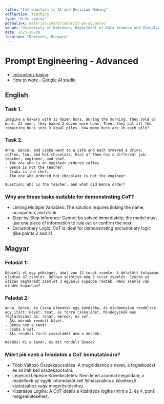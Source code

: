 ```yaml
---
title: "Introduction to AI and Decision Making"
collection: teaching
type: "M.Sc course"
permalink: materials/AIPD/labor/IV-pe-advanced
venue: "University of Debrecen, Department of Data Science and Visualization"
date: 2025-10-09
location: "Debrecen, Hungary"
---
```


# Prompt Engineering - Advanced

- [Instruction-tuning](https://robertlakatos.github.io/me/materials/NLP-A/lectures/instruction-tuning-rlhf.pdf)
- [How to work - Google AI studio](https://aistudio.google.com/)

## English

### Task 1.

```Prompt
Imagine a bakery with 12 dozen buns. During the morning, they sold 87 buns. At noon, they baked 3 dozen more buns. Then, they put all the remaining buns into 3 equal piles. How many buns are in each pile?
```

### Task 2.

```Prompt
Anna, Bence, and Csaba went to a café and each ordered a drink: coffee, tea, and hot chocolate. Each of them has a different job: teacher, engineer, and chef.
- The one who is an engineer ordered coffee.
- Bence is not the teacher.
- Csaba is the chef.
- The one who ordered hot chocolate is not the engineer.

Question: Who is the teacher, and what did Bence order?
```

### Why are these tasks suitable for demonstrating CoT?
- Linking Multiple Variables: The solution requires linking the name, occupation, and drink.
- Step-by-Step Inference: Cannot be solved immediately; the model must use one piece of information to rule out or confirm the next.
- Exclusionary Logic: CoT is ideal for demonstrating exclusionary logic (like points 2 and 4).

## Magyar

### Feladat 1:

```Prompt
Képzelj el egy pékséget, ahol van 12 tucat zsemle. A délelőtt folyamán eladtak 87 zsemlét. Délben sütöttek még 3 tucat zsemlét. Ezután az összes megmaradt zsemlét 3 egyenlő kupacba rakták. Hány zsemle van minden kupacban?
```

### Feladat 2:

```Prompt
Anna, Bence, és Csaba elmentek egy kávézóba, és mindannyian rendeltek egy italt: kávét, teát, és forró csokoládét. Mindegyikük más foglalkozást űz: tanár, mérnök, és séf.
- Aki mérnök rendelt kávét.
- Bence nem a tanár.
- Csaba a séf.
- Aki rendelt forró csokoládét nem a mérnök.

Kérdés: Ki a tanár, és mit rendelt Bence?
```

### Miért jók ezek a feladatok a CoT bemutatására?
- Több Változó Összekapcsolása: A megoldáshoz a nevet, a foglalkozást és az italt kell összekapcsolni.
- Lépésről Lépésre Következtetés: Nem lehet azonnal megoldani; a modellnek az egyik információt kell felhasználnia a következő kizárásához vagy megerősítéséhez.
- Kizárásos Logika: A CoT ideális a kizárásos logika (mint a 2. és 4. pont) megjelenítéséhez.

